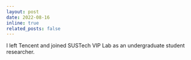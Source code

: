 ```yaml
---
layout: post
date: 2022-08-16
inline: true
related_posts: false
---
```


I left Tencent and joined SUSTech VIP Lab as an undergraduate student researcher.